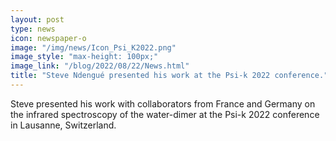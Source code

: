 ```yaml
---
layout: post
type: news
icon: newspaper-o
image: "/img/news/Icon_Psi_K2022.png" 
image_style: "max-height: 100px;"
image_link: "/blog/2022/08/22/News.html"
title: "Steve Ndengué presented his work at the Psi-k 2022 conference."
---
```


Steve presented his work with collaborators from France and Germany on the infrared spectroscopy of the water-dimer at the Psi-k 2022 conference in Lausanne, Switzerland.

